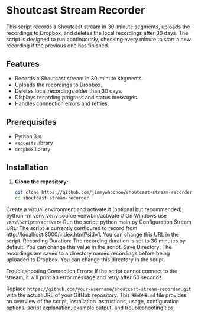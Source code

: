 # Shoutcast Stream Recorder

This script records a Shoutcast stream in 30-minute segments, uploads the recordings to Dropbox, and deletes the local recordings after 30 days. The script is designed to run continuously, checking every minute to start a new recording if the previous one has finished.

## Features

- Records a Shoutcast stream in 30-minute segments.
- Uploads the recordings to Dropbox.
- Deletes local recordings older than 30 days.
- Displays recording progress and status messages.
- Handles connection errors and retries.

## Prerequisites

- Python 3.x
- `requests` library
- `dropbox` library

## Installation

1. **Clone the repository:**

   ```bash
   git clone https://github.com/jimmywhoohoo/shoutcast-stream-recorder.git
   cd shoutcast-stream-recorder
Create a virtual environment and activate it (optional but recommended):
python -m venv venv
source venv/bin/activate  # On Windows use `venv\Scripts\activate`
Run the script:
python main.py
Configuration
Stream URL: The script is currently configured to record from http://localhost:8000/index.html?sid=1. You can change this URL in the script.
Recording Duration: The recording duration is set to 30 minutes by default. You can change this value in the script.
Save Directory: The recordings are saved to a directory named recordings before being uploaded to Dropbox. You can change this directory in the script.

Troubleshooting
Connection Errors: If the script cannot connect to the stream, it will print an error message and retry after 60 seconds.


Replace `https://github.com/your-username/shoutcast-stream-recorder.git` with the actual URL of your GitHub repository. This `README.md` file provides an overview of the script, installation instructions, usage, configuration options, script explanation, example output, and troubleshooting tips.
